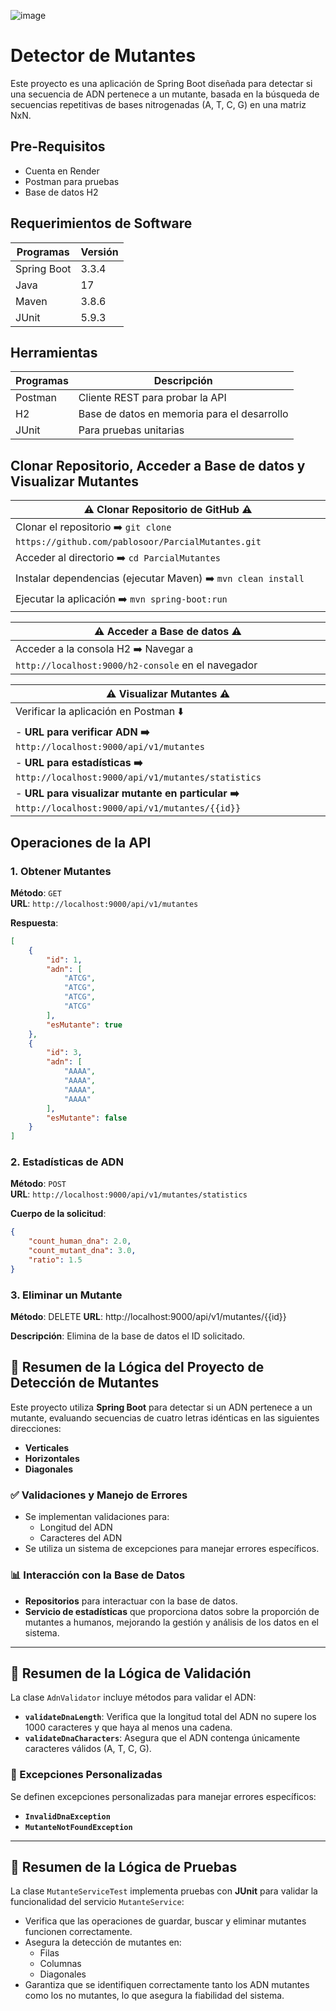 ![image](https://github.com/user-attachments/assets/9401013a-7e0a-4524-86c4-943d32decbf7)

#  Detector de Mutantes

Este proyecto es una aplicación de Spring Boot diseñada para detectar si una secuencia de ADN pertenece a un mutante, basada en la búsqueda de secuencias repetitivas de bases nitrogenadas (A, T, C, G) en una matriz NxN.


## Pre-Requisitos

- Cuenta en Render
- Postman para pruebas
- Base de datos H2

## Requerimientos de Software

| Programas                | Versión |
|--------------------------|---------|
| Spring Boot              | 3.3.4   |
| Java                     | 17      |
| Maven                    | 3.8.6   |
| JUnit                    | 5.9.3   |

## Herramientas

| Programas                | Descripción                               |
|--------------------------|-------------------------------------------|
| Postman                  | Cliente REST para probar la API          |
| H2                       | Base de datos en memoria para el desarrollo  |
| JUnit                    | Para pruebas unitarias                    |

## Clonar Repositorio, Acceder a Base de datos y Visualizar Mutantes

| ⚠️ Clonar Repositorio de GitHub ⚠️ |
|------------------------------------|
| Clonar el repositorio ➡️ `git clone https://github.com/pablosoor/ParcialMutantes.git` |
| Acceder al directorio ➡️ `cd ParcialMutantes` |
| Instalar dependencias (ejecutar Maven) ➡️ `mvn clean install` |
| Ejecutar la aplicación ➡️ `mvn spring-boot:run` |


| ⚠️ Acceder a Base de datos ⚠️ |
|-----------------------------------|
| Acceder a la consola H2 ➡️ Navegar a `http://localhost:9000/h2-console` en el navegador |


| ⚠️ Visualizar Mutantes ⚠️ |
|-------------------------------|
| Verificar la aplicación en Postman ⬇️ |
| - **URL para verificar ADN ➡️** `http://localhost:9000/api/v1/mutantes` |
| - **URL para estadísticas ➡️** `http://localhost:9000/api/v1/mutantes/statistics` |
| - **URL para visualizar mutante en particular ➡️** `http://localhost:9000/api/v1/mutantes/{{id}}` |




## Operaciones de la API

### **1. Obtener Mutantes**
**Método**: `GET`  
**URL**: `http://localhost:9000/api/v1/mutantes`  

**Respuesta**:
```json
[
    {
        "id": 1,
        "adn": [
            "ATCG",
            "ATCG",
            "ATCG",
            "ATCG"
        ],
        "esMutante": true
    },
    {
        "id": 3,
        "adn": [
            "AAAA",
            "AAAA",
            "AAAA",
            "AAAA"
        ],
        "esMutante": false
    }
]
```

### **2. Estadísticas de ADN**
**Método**: `POST`  
**URL**: `http://localhost:9000/api/v1/mutantes/statistics`  

**Cuerpo de la solicitud**:
```json
{
    "count_human_dna": 2.0, 
    "count_mutant_dna": 3.0, 
    "ratio": 1.5
}
```

### **3. Eliminar un Mutante**
**Método**: DELETE
**URL**: http://localhost:9000/api/v1/mutantes/{{id}}

**Descripción**: Elimina de la base de datos el ID solicitado.

## 🧠 Resumen de la Lógica del Proyecto de Detección de Mutantes

Este proyecto utiliza **Spring Boot** para detectar si un ADN pertenece a un mutante, evaluando secuencias de cuatro letras idénticas en las siguientes direcciones:

- **Verticales**
- **Horizontales**
- **Diagonales**

### ✅ Validaciones y Manejo de Errores

- Se implementan validaciones para:
  - Longitud del ADN
  - Caracteres del ADN
- Se utiliza un sistema de excepciones para manejar errores específicos.

### 📊 Interacción con la Base de Datos

- **Repositorios** para interactuar con la base de datos.
- **Servicio de estadísticas** que proporciona datos sobre la proporción de mutantes a humanos, mejorando la gestión y análisis de los datos en el sistema.

---

## 📏 Resumen de la Lógica de Validación

La clase `AdnValidator` incluye métodos para validar el ADN:

- **`validateDnaLength`**: Verifica que la longitud total del ADN no supere los 1000 caracteres y que haya al menos una cadena.
- **`validateDnaCharacters`**: Asegura que el ADN contenga únicamente caracteres válidos (A, T, C, G).

### 🚫 Excepciones Personalizadas

Se definen excepciones personalizadas para manejar errores específicos:

- **`InvalidDnaException`**
- **`MutanteNotFoundException`**

---

## 🧪 Resumen de la Lógica de Pruebas

La clase `MutanteServiceTest` implementa pruebas con **JUnit** para validar la funcionalidad del servicio `MutanteService`:

- Verifica que las operaciones de guardar, buscar y eliminar mutantes funcionen correctamente.
- Asegura la detección de mutantes en:
  - Filas
  - Columnas
  - Diagonales
- Garantiza que se identifiquen correctamente tanto los ADN mutantes como los no mutantes, lo que asegura la fiabilidad del sistema.
